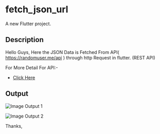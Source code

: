 # fetch_json_url

A new Flutter project.

## Description

Hello Guys,
Here the JSON Data is Fetched From API( https://randomuser.me/api ) through http Request in flutter.
(REST API)

For More Detail For API:-
- [Click Here](https://randomuser.me/)

## Output
![Image Output 1](https://user-images.githubusercontent.com/67038867/85222480-f43a7100-b3d8-11ea-8db7-0c26b5b4cf2d.jpg)

![Image Output 2](https://user-images.githubusercontent.com/67038867/85222503-25b33c80-b3d9-11ea-98be-51a08acd8482.jpg)

Thanks,


